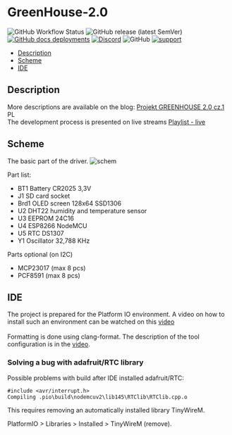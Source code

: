 # GreenHouse-2.0

![GitHub Workflow Status](https://img.shields.io/github/workflow/status/InzynierDomu/GreenHouse-2.0/CI?logo=github&style=flat-square)
![GitHub release (latest SemVer)](https://img.shields.io/github/v/release/InzynierDomu/GreenHouse-2.0?style=flat-square)
<a href="https://inzynierdomu.github.io/sun_clock/">![GitHub docs deployments](https://img.shields.io/github/deployments/InzynierDomu/GreenHouse-2.0/github-pages?label=docs&logo=BookStack&logoColor=white&style=flat-square)</a>
<a href="https://discord.gg/KmW6mHdg">![Discord](https://img.shields.io/discord/815929748882587688?logo=discord&logoColor=green&style=flat-square)</a>
![GitHub](https://img.shields.io/github/license/InzynierDomu/GreenHouse-2.0?style=flat-square)
<a href="https://tipo.live/p/inzynierdomu">![support](https://img.shields.io/badge/support-tipo.live-yellow?style=flat-square)</a>

- [Description](#Description)
- [Scheme](#Scheme)
- [IDE](#IDE)

## Description

More descriptions are available on the blog: [Projekt GREENHOUSE 2.0 cz.1](http://www.inzynierdomu.pl/projekt-greenhouse-2-0-cz-1/) PL<br>
The development process is presented on live streams [Playlist - live](https://www.youtube.com/playlist?list=PLZ7-be74MkEyWofOm7bbRsfblTcDVo8DT)

## Scheme

The basic part of the driver.
![schem](https://www.inzynierdomu.pl/wp-content/uploads/2019/12/kicad_8LYc8QVG40.png)

Part list:
- BT1 Battery CR2025 3,3V
- J1 SD card socket
- Brd1 OLED screen 128x64 SSD1306
- U2 DHT22 humidity and temperature sensor
- U3 EEPROM 24C16
- U4 ESP8266 NodeMCU
- U5 RTC DS1307
- Y1 Oscillator 32,788 KHz

Parts optional (on I2C)
- MCP23017 (max 8 pcs)
- PCF8591 (max 8 pcs)

## IDE

The project is prepared for the Platform IO environment. A video on how to install such an environment can be watched on this [video](https://youtu.be/Em9NuebT2Kc)
<br><br>
Formatting is done using clang-format. The description of the tool configuration is in the [video](https://youtu.be/xxuaOG0WjIE).

### Solving a bug with adafruit/RTC library

Possible problems with build after IDE installed adafruit/RTC:

```
#include <avr/interrupt.h>
Compiling .pio\build\nodemcuv2\lib145\RTClib\RTClib.cpp.o
```

This requires removing an automatically installed library TinyWireM.

PlatformIO > Libraries > Installed > TinyWireM (remove).
